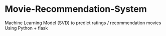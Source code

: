 # Movie-Recommendation-System
Machine Learning Model (SVD) to predict ratings / recommendation movies
Using Python + flask
